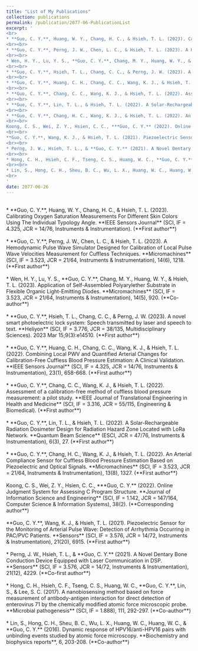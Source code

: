 ```yaml
---
title: "List of My Publications"
collection: publications
permalink: /publication/2077-06-PublicationList
excerpt: '
<br>
* **Guo, C. Y.**, Huang, W. Y., Chang, H. C., & Hsieh, T. L. (2023). Calibrating Oxygen Saturation Measurements For Different Skin Colors Using The Individual Typology Angle. **IEEE Sensors Journal** (SCI, IF = 4.325, JCR = 14/76, Instruments & Instrumentation). (**First author**)
<br><br>
* **Guo, C. Y.**, Perng, J. W., Chen, L. C., & Hsieh, T. L. (2023). A Hemodynamic Pulse Wave Simulator Designed for Calibration of Local Pulse Wave Velocities Measurement for Cuffless Techniques. **Micromachines** (SCI, IF = 3.523, JCR = 21/64, Instruments & Instrumentation), 14(6), 1218. (**First author**)
<br><br>
* Wen, H. Y., Lu, Y. S., **Guo, C. Y.**, Chang, M. Y., Huang, W. Y., & Hsieh, T. L. (2023). Application of Self-Assembled Polyarylether Substrate in Flexible Organic Light-Emitting Diodes. **Micromachines** (SCI, IF = 3.523, JCR = 21/64, Instruments & Instrumentation), 14(5), 920. (**Co-author**)
<br><br>
* **Guo, C. Y.**, Hsieh, T. L., Chang, C. C., & Perng, J. W. (2023). A novel smart photoelectric lock system: Speech transmitted by laser and speech to text. **Heliyon** (SCI, IF = 3.776, JCR = 38/135, Multidisciplinary Sciences). 2023 Mar 15;9(3):e14510. (**First author**)
<br><br>
* **Guo, C. Y.**, Huang, C. H., Chang, C. C., Wang, K. J., & Hsieh, T. L. (2022). Combining Local PWV and Quantified Arterial Changes for Calibration-Free Cuffless Blood Pressure Estimation: A Clinical Validation. **IEEE Sensors Journal** (SCI, IF = 4.325, JCR = 14/76, Instruments & Instrumentation), 23(1), 658-668. (**First author**)
<br><br>
* **Guo, C. Y.**, Chang, C. C., Wang, K. J., & Hsieh, T. L. (2022). Assessment of a calibration-free method of cuffless blood pressure measurement: a pilot study. **IEEE Journal of Translational Engineering in Health and Medicine** (SCI, IF = 3.316, JCR = 55/115, Engineering & Biomedical). (**First author**)
<br><br>
* **Guo, C. Y.**, Lin, T. L., & Hsieh, T. L. (2022). A Solar-Rechargeable Radiation Dosimeter Design for Radiation Hazard Zone Located with LoRa Network. **Quantum Beam Science** (ESCI, JCR = 47/76, Instruments & Instrumentation), 6(3), 27. (**First author**)
<br><br>
* **Guo, C. Y.**, Chang, H. C., Wang, K. J., & Hsieh, T. L. (2022). An Arterial Compliance Sensor for Cuffless Blood Pressure Estimation Based on Piezoelectric and Optical Signals. **Micromachines** (SCI, IF = 3.523, JCR = 21/64, Instruments & Instrumentation), 13(8), 1327. (**First author**)
<br><br>
Koong, C. S., Wei, Z. Y., Hsien, C. C., ***Guo, C. Y.** (2022). Online Judgment System for Assessing C Program Structure. **Journal of Information Science and Engineering** (SCI, IF = 1.142, JCR = 147/164, Computer Science & Information Systems), 38(2). (**Corresponding author**)
<br><br>
**Guo, C. Y.**, Wang, K. J., & Hsieh, T. L. (2021). Piezoelectric Sensor for the Monitoring of Arterial Pulse Wave: Detection of Arrhythmia Occurring in PAC/PVC Patients. **Sensors** (SCI, IF = 3.576, JCR = 14/72, Instruments & Instrumentation), 21(20), 6915. (**First author**)
<br><br>
* Perng, J. W., Hsieh, T. L., & **Guo, C. Y.** (2021). A Novel Dentary Bone Conduction Device Equipped with Laser Communication in DSP. **Sensors** (SCI, IF = 3.576, JCR = 14/72, Instruments & Instrumentation), 21(12), 4229. (**Co-first author**)
<br><br>
* Hong, C. H., Hsieh, C. F., Tseng, C. S., Huang, W. C., **Guo, C. Y.**, Lin, S., & Lee, S. C. (2017). A nanobiosensing method based on force measurement of antibody-antigen interaction for direct detection of enterovirus 71 by the chemically modified atomic force microscopic probe. **Microbial pathogenesis** (SCI, IF = 1.888), 111, 292-297. (**Co-author**)
<br><br>
* Lin, S., Hong, C. H., Sheu, B. C., Wu, L. X., Huang, W. C., Huang, W. C., & **Guo, C. Y.** (2016). Dynamic response of HPV16/anti-HPV16 pairs with unbinding events studied by atomic force microscopy. **Biochemistry and biophysics reports**, 6, 203-208. (**Co-author**)
<br>
'
date: 2077-06-26
---
```


<br>
* **Guo, C. Y.**, Huang, W. Y., Chang, H. C., & Hsieh, T. L. (2023). Calibrating Oxygen Saturation Measurements For Different Skin Colors Using The Individual Typology Angle. **IEEE Sensors Journal** (SCI, IF = 4.325, JCR = 14/76, Instruments & Instrumentation). (**First author**)
<br><br>
* **Guo, C. Y.**, Perng, J. W., Chen, L. C., & Hsieh, T. L. (2023). A Hemodynamic Pulse Wave Simulator Designed for Calibration of Local Pulse Wave Velocities Measurement for Cuffless Techniques. **Micromachines** (SCI, IF = 3.523, JCR = 21/64, Instruments & Instrumentation), 14(6), 1218. (**First author**)
<br><br>
* Wen, H. Y., Lu, Y. S., **Guo, C. Y.**, Chang, M. Y., Huang, W. Y., & Hsieh, T. L. (2023). Application of Self-Assembled Polyarylether Substrate in Flexible Organic Light-Emitting Diodes. **Micromachines** (SCI, IF = 3.523, JCR = 21/64, Instruments & Instrumentation), 14(5), 920. (**Co-author**)
<br><br>
* **Guo, C. Y.**, Hsieh, T. L., Chang, C. C., & Perng, J. W. (2023). A novel smart photoelectric lock system: Speech transmitted by laser and speech to text. **Heliyon** (SCI, IF = 3.776, JCR = 38/135, Multidisciplinary Sciences). 2023 Mar 15;9(3):e14510. (**First author**)
<br><br>
* **Guo, C. Y.**, Huang, C. H., Chang, C. C., Wang, K. J., & Hsieh, T. L. (2022). Combining Local PWV and Quantified Arterial Changes for Calibration-Free Cuffless Blood Pressure Estimation: A Clinical Validation. **IEEE Sensors Journal** (SCI, IF = 4.325, JCR = 14/76, Instruments & Instrumentation), 23(1), 658-668. (**First author**)
<br><br>
* **Guo, C. Y.**, Chang, C. C., Wang, K. J., & Hsieh, T. L. (2022). Assessment of a calibration-free method of cuffless blood pressure measurement: a pilot study. **IEEE Journal of Translational Engineering in Health and Medicine** (SCI, IF = 3.316, JCR = 55/115, Engineering & Biomedical). (**First author**)
<br><br>
* **Guo, C. Y.**, Lin, T. L., & Hsieh, T. L. (2022). A Solar-Rechargeable Radiation Dosimeter Design for Radiation Hazard Zone Located with LoRa Network. **Quantum Beam Science** (ESCI, JCR = 47/76, Instruments & Instrumentation), 6(3), 27. (**First author**)
<br><br>
* **Guo, C. Y.**, Chang, H. C., Wang, K. J., & Hsieh, T. L. (2022). An Arterial Compliance Sensor for Cuffless Blood Pressure Estimation Based on Piezoelectric and Optical Signals. **Micromachines** (SCI, IF = 3.523, JCR = 21/64, Instruments & Instrumentation), 13(8), 1327. (**First author**)
<br><br>
Koong, C. S., Wei, Z. Y., Hsien, C. C., ***Guo, C. Y.** (2022). Online Judgment System for Assessing C Program Structure. **Journal of Information Science and Engineering** (SCI, IF = 1.142, JCR = 147/164, Computer Science & Information Systems), 38(2). (**Corresponding author**)
<br><br>
**Guo, C. Y.**, Wang, K. J., & Hsieh, T. L. (2021). Piezoelectric Sensor for the Monitoring of Arterial Pulse Wave: Detection of Arrhythmia Occurring in PAC/PVC Patients. **Sensors** (SCI, IF = 3.576, JCR = 14/72, Instruments & Instrumentation), 21(20), 6915. (**First author**)
<br><br>
* Perng, J. W., Hsieh, T. L., & **Guo, C. Y.** (2021). A Novel Dentary Bone Conduction Device Equipped with Laser Communication in DSP. **Sensors** (SCI, IF = 3.576, JCR = 14/72, Instruments & Instrumentation), 21(12), 4229. (**Co-first author**)
<br><br>
* Hong, C. H., Hsieh, C. F., Tseng, C. S., Huang, W. C., **Guo, C. Y.**, Lin, S., & Lee, S. C. (2017). A nanobiosensing method based on force measurement of antibody-antigen interaction for direct detection of enterovirus 71 by the chemically modified atomic force microscopic probe. **Microbial pathogenesis** (SCI, IF = 1.888), 111, 292-297. (**Co-author**)
<br><br>
* Lin, S., Hong, C. H., Sheu, B. C., Wu, L. X., Huang, W. C., Huang, W. C., & **Guo, C. Y.** (2016). Dynamic response of HPV16/anti-HPV16 pairs with unbinding events studied by atomic force microscopy. **Biochemistry and biophysics reports**, 6, 203-208. (**Co-author**)
<br>

